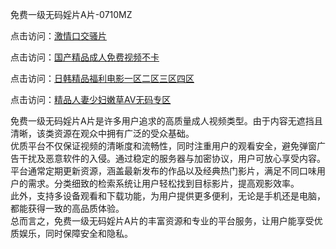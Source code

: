 免费一级无码婬片A片-0710MZ

点击访问：<a href="https://heiliaozj3tjd.pages.dev">激情口交骚片</a>

点击访问：<a href="https://heiliaoll4qsx.pages.dev">国产精品成人免费视频不卡</a>

点击访问：<a href="https://heiliao2dmwwy.pages.dev">日韩精品福利电影一区二区三区四区</a>

点击访问：<a href="https://heiliaowzu4ur.pages.dev">精品人妻少妇嫩草AV无码专区</a>

免费一级无码婬片A片是许多用户追求的高质量成人视频类型。由于内容无遮挡且清晰，该类资源在观众中拥有广泛的受众基础。  
优质平台不仅保证视频的清晰度和流畅性，同时注重用户的观看安全，避免弹窗广告干扰及恶意软件的入侵。通过稳定的服务器与加密协议，用户可放心享受内容。  
平台通常定期更新资源，涵盖最新发布的作品以及经典热门影片，满足不同口味用户的需求。分类细致的检索系统让用户轻松找到目标影片，提高观影效率。  
此外，支持多设备观看和下载功能，为用户提供更多便利，无论是手机还是电脑，都能获得一致的高品质体验。  
总而言之，免费一级无码婬片A片的丰富资源和专业的平台服务，让用户能享受优质娱乐，同时保障安全和隐私。

<span style="display:none;">[Canonical link]( )</span>
